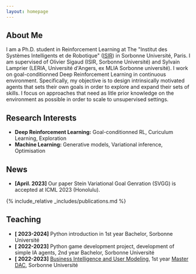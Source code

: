 ```yaml
---
layout: homepage
---
```


## About Me

I am a Ph.D. student in Reinforcement Learning at The "Institut des Systèmes Intelligents et de Robotique" ([ISIR](https://www.isir.upmc.fr/)) in Sorbonne Université, Paris. I am supervised of Olivier Sigaud (ISIR, Sorbonne Université) and Sylvain Lamprier (LERIA, Université d'Angers, ex MLIA Sorbonne université). I work on goal-conditionned Deep Reinforcement Learning in continuous environment. Specifically, my objective is to design intrinsically motivated agents that sets their own goals in order to explore and expand their sets of skills. I focus on approaches that need as litle prior knowledge on the environment as possible in order to scale to unsupervised settings. 

## Research Interests

- **Deep Reinforcement Learning:** Goal-conditionned RL, Curiculum Learning, Exploration
- **Machine Learning:** Generative models, Variational inference, Optimisation

## News

- **[April. 2023]** Our paper Stein Variational Goal Genration (SVGG) is accepted at ICML 2023 (Honolulu).

{% include_relative _includes/publications.md %}


## Teaching

- **[ 2023-2024]** Python introduction in 1st year Bachelor, Sorbonne Université
- **[ 2022-2023]** Python game development project, development of simple IA agents, 2nd year Bachelor, Sorbonne Université
- **[ 2022-2023]** [Business Intelligence and User Modeling](https://dac.lip6.fr/master/enseignement/bium/), 1st year [Master DAC](https://dac.lip6.fr/master/), Sorbonne Université
